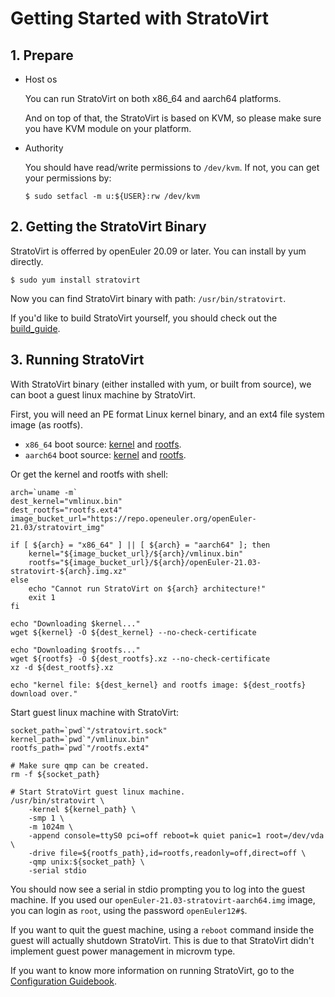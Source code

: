 # Getting Started with StratoVirt

## 1. Prepare

* Host os

   You can run StratoVirt on both x86_64 and aarch64 platforms.

   And on top of that, the StratoVirt is based on KVM, so please make sure you have KVM module on your platform.

* Authority

    You should have read/write permissions to `/dev/kvm`. If not, you can get your permissions by:

    ```shell
    $ sudo setfacl -m u:${USER}:rw /dev/kvm
    ```

## 2. Getting the StratoVirt Binary

StratoVirt is offerred by openEuler 20.09 or later. You can install by yum directly.

```shell
$ sudo yum install stratovirt
```

Now you can find StratoVirt binary with path: `/usr/bin/stratovirt`.

If you'd like to build StratoVirt yourself, you should check out the [build_guide](./build_guide.md).

## 3. Running StratoVirt

With StratoVirt binary (either installed with yum, or built from source), we can boot a guest linux machine
 by StratoVirt.

First, you will need an PE format Linux kernel binary, and an ext4 file system image (as rootfs).
* `x86_64` boot source: [kernel](https://repo.openeuler.org/openEuler-21.03/stratovirt_img/x86_64/vmlinux.bin) and [rootfs](https://repo.openeuler.org/openEuler-21.03/stratovirt_img/x86_64/openEuler-21.03-stratovirt-x86_64.img.xz).
* `aarch64` boot source: [kernel](https://repo.openeuler.org/openEuler-21.03/stratovirt_img/aarch64/vmlinux.bin) and [rootfs](https://repo.openeuler.org/openEuler-21.03/stratovirt_img/aarch64/openEuler-21.03-stratovirt-aarch64.img.xz).

Or get the kernel and rootfs with shell:

```shell
arch=`uname -m`
dest_kernel="vmlinux.bin"
dest_rootfs="rootfs.ext4"
image_bucket_url="https://repo.openeuler.org/openEuler-21.03/stratovirt_img"

if [ ${arch} = "x86_64" ] || [ ${arch} = "aarch64" ]; then
    kernel="${image_bucket_url}/${arch}/vmlinux.bin"
    rootfs="${image_bucket_url}/${arch}/openEuler-21.03-stratovirt-${arch}.img.xz"
else
    echo "Cannot run StratoVirt on ${arch} architecture!"
    exit 1
fi

echo "Downloading $kernel..."
wget ${kernel} -O ${dest_kernel} --no-check-certificate

echo "Downloading $rootfs..."
wget ${rootfs} -O ${dest_rootfs}.xz --no-check-certificate
xz -d ${dest_rootfs}.xz

echo "kernel file: ${dest_kernel} and rootfs image: ${dest_rootfs} download over."
```

Start guest linux machine with StratoVirt:
```shell
socket_path=`pwd`"/stratovirt.sock"
kernel_path=`pwd`"/vmlinux.bin"
rootfs_path=`pwd`"/rootfs.ext4"

# Make sure qmp can be created.
rm -f ${socket_path}

# Start StratoVirt guest linux machine.
/usr/bin/stratovirt \
    -kernel ${kernel_path} \
    -smp 1 \
    -m 1024m \
    -append console=ttyS0 pci=off reboot=k quiet panic=1 root=/dev/vda \
    -drive file=${rootfs_path},id=rootfs,readonly=off,direct=off \
    -qmp unix:${socket_path} \
    -serial stdio
```

You should now see a serial in stdio prompting you to log into the guest machine. If you used our 
`openEuler-21.03-stratovirt-aarch64.img` image, you can login as `root`, using the password 
`openEuler12#$`.

If you want to quit the guest machine, using a `reboot` command inside the guest will actually shutdown
StratoVirt. This is due to that StratoVirt didn't implement guest power management in microvm type.

If you want to know more information on running StratoVirt, go to the [Configuration Guidebook](./config_guidebook.md).
